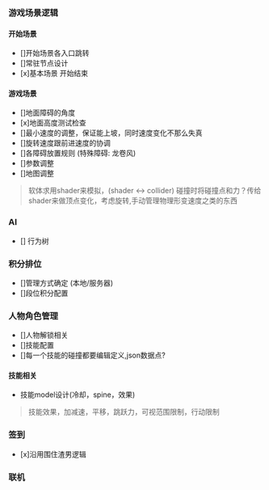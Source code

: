 
### 游戏场景逻辑
#### 开始场景

- []开始场景各入口跳转
- []常驻节点设计
- [x]基本场景 开始结束

#### 游戏场景

- []地面障碍的角度
- [x]地面高度测试检查
- []最小速度的调整，保证能上坡，同时速度变化不那么失真
- []旋转速度跟前进速度的协调
- []各障碍放置规则  (特殊障碍: 龙卷风)
- []参数调整
- []地图调整

> 软体求用shader来模拟，(shader <-> collider) 碰撞时将碰撞点和力？传给shader来做顶点变化，考虑旋转,手动管理物理形变速度之类的东西

### AI
- [] 行为树

### 积分排位

- []管理方式确定 (本地/服务器)
- []段位积分配置

### 人物角色管理

- []人物解锁相关
- []技能配置
- []每一个技能的碰撞都要编辑定义,json数据点?

#### 技能相关

- 技能model设计(冷却，spine，效果)
> 技能效果，加减速，平移，跳跃力，可视范围限制，行动限制

### 签到

- [x]沿用围住渣男逻辑


### 联机